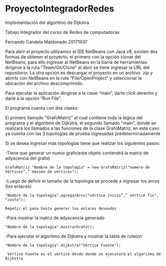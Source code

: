 # ProyectoIntegradorRedes
Implementación del algoritmo de Dijkstra

Tabajo Integrador del curso de Redes de computadoras

Fernando Candela Maldonado 20171937

Para abrir el proyecto utilizamos el IDE NetBeans con Java v8, existen dos formas de obtener el proyecto, el primero con la opción clonar del NetBeans, para ello ingresar al NetBeans en la barra de herramientas dirigirse a la ruta "Team/Git/Clone" al abrir se tiene ingresar la URL del repositorio. La otra opción es descargar el proyecto en un archivo .zip y abrirlo con NetBeans en la ruta "File/OpenProject" y seleccionar la ubicación del archivo descomprimido.

Para ejecutar la aplicación dirigirse a la clase “main”, darle click derecho y darle a la opción “Run File”.

El programa cuenta con dos clases:

El primero llamado "GrafoMatriz" el cual contiene toda la lógica del programa y el algoritmo de Dijkstra, el segundo llamado "main", donde se realizará los llamados a las funciones de la clase GrafoMatriz, en este caso ya cuenta con las 3 topologías de prueba ingresadas predeterminadamente
  
  Si se desea ingresar más topologías tiene que realizar los siguientes pasos:
  
  -Tiene que generar un nuevo grafo(este objeto contendrá la matriz de adyacencia del grafo) 
 
    GrafoMatriz "Nombre de la topología" = new GrafoMatriz("numero de Vértices”,” máximo de vértices");
    
  -Luego de definir el tamaño de la topología se procede a ingresar los arcos (los enlaces)
  
    "Nombre de la topología".agregarArco("vértice inicio”,” vértice fin", "costo");
    
    Repetir el paso hasta generar los enlaces deseados
    
  -Para mostrar la matriz de adyacencia generado
  
    "Nombre de la topología".mostrarGrafo();
    
  -Para ejecutar el algoritmo de Dijkstra y mostrar la tabla de ruteo\n
  
    "Nombre de la topología".dijkstra("Vértice Fuente");
    
     Vértice Fuente es el vértice desde donde se ejecutará el algoritmo de Dijkstra      
